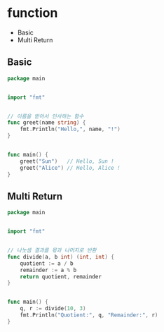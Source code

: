 # function 

* Basic
* Multi Return



## Basic
```go
package main


import "fmt"


// 이름을 받아서 인사하는 함수
func greet(name string) {
    fmt.Println("Hello,", name, "!")
}


func main() {
    greet("Sun")   // Hello, Sun !
    greet("Alice") // Hello, Alice !
}


```



## Multi Return
```go
package main


import "fmt"


// 나눗셈 결과를 몫과 나머지로 반환
func divide(a, b int) (int, int) {
    quotient := a / b
    remainder := a % b
    return quotient, remainder
}


func main() {
    q, r := divide(10, 3)
    fmt.Println("Quotient:", q, "Remainder:", r)
}



```
